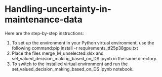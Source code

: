 # Handling-uncertainty-in-maintenance-data
Here are the step-by-step instructions:
1. To set up the environment in your Python virtual environment, use the following command:pip install -r requirements_tf25p38gpu.txt
2. Place the files merge_M_unselected.xlsx and set_valued_decision_making_based_on_DS.ipynb in the same directory.
3. To switch to the installed virtual environment and run the set_valued_decision_making_based_on_DS.ipynb notebook.
